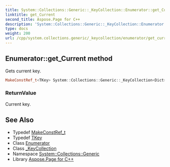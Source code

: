 ```yaml
---
title: System::Collections::Generic::_KeyCollection::Enumerator::get_Current method
linktitle: get_Current
second_title: Aspose.Page for C++
description: 'System::Collections::Generic::_KeyCollection::Enumerator::get_Current method. Gets current key in C++.'
type: docs
weight: 200
url: /cpp/system.collections.generic/_keycollection/enumerator/get_current/
---
```

## Enumerator::get_Current method


Gets current key.

```cpp
MakeConstRef_t<TKey> System::Collections::Generic::_KeyCollection<Dict>::Enumerator::get_Current() const override
```


### ReturnValue

Current key.

## See Also

* Typedef [MakeConstRef_t](../../../../system/makeconstref_t/)
* Typedef [TKey](../../tkey/)
* Class [Enumerator](../)
* Class [_KeyCollection](../../)
* Namespace [System::Collections::Generic](../../../)
* Library [Aspose.Page for C++](../../../../)

